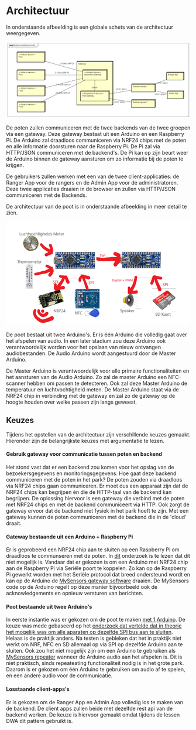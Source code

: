 # Architectuur
In onderstaande afbeelding is een globale schets van de architectuur weergegeven.

![Architectuur](images/architectuur.png)

De poten zullen communiceren met de twee backends van de twee groepen via een gateway. Deze gateway bestaat uit een Arduino en een Raspberry Pi. De Arduino zal draadloos communiceren via NRF24 chips met de poten en alle informatie doorsturen naar de Raspberry Pi. De Pi zal via HTTP/JSON communiceren met de backend's. De Pi kan op zijn beurt weer de Arduino binnen de gateway aansturen om zo informatie bij de poten te krijgen.

De gebruikers zullen werken met een van de twee client-applicaties: de Ranger App voor de rangers en de Admin App voor de administratoren. Deze twee applicaties draaien in de browser en zullen via HTTP/JSON communiceren met de Backends.

De architectuur van de poot is in onderstaande afbeelding in meer detail te zien.

![Architectuur Poot](images/architectuur-poot.png)

De poot bestaat uit twee Arduino's. Er is één Arduino die volledig gaat over het afspelen van audio. In een later stadium zou deze Arduino ook verantwoordelijk worden voor het opslaan van nieuw ontvangen audiobestanden. De Audio Arduino wordt aangestuurd door de Master Arduino.

De Master Arduino is verantwoordelijk voor alle primaire functionaliteiten en het aansturen van de Audio Arduino. Zo zal de master Arduino een NFC-scanner hebben om passen te detecteren. Ook zal deze Master Arduino de temperatuur en luchtvochtigheid meten. De Master Arduino staat via de NRF24 chip in verbinding met de gateway en zal zo de gateway op de hoogte houden over welke passen zijn langs geweest.

## Keuzes
Tijdens het opstellen van de architectuur zijn verschillende keuzes gemaakt. Hieronder zijn de belangrijkste keuzes met argumentatie te lezen.

#### Gebruik gateway voor communicatie tussen poten en backend
Het stond vast dat er een backend zou komen voor het opslag van de bezoekersgegevens en monitoringsgegevens. Hoe gaat deze backend communiceren met de poten in het park? De poten zouden via draadloos via NRF24 chips gaan communiceren. Er moet dus een apparaat zijn dat de NRF24 chips kan begrijpen én die de HTTP-taal van de backend kan begrijpen. De oplossing hiervoor is een gateway die verbind met de poten met NRF24 chips en met de backend communiceert via HTTP. Ook zorgt de gateway ervoor dat de backend niet fysiek in het park hoeft te zijn. Met een gateway kunnen de poten communiceren met de backend die in de 'cloud' draait.

#### Gateway bestaande uit een Arduino + Raspberry Pi
Er is geprobeerd een NRF24 chip aan te sluiten op een Raspberry Pi om draadloos te communseren met de poten. In [dit](https://github.com/HANICA-MinorMulti/nj2017-iot-dwa-BurgersZoo1/blob/master/documentatie/onderzoeken/oplossingsRichtingenGatewayTaal/onderzoeken.md) onderzoek is te lezen dat dit niet mogelijk is. Vandaar dat er gekozen is om een Arduino met NRF24 chip aan de Raspberry Pi via Seriële  poort te koppelen. Zo kan op de Raspberry Pi gewerkt worden met het Seriële  protocol dat breed ondersteund wordt en kan op de Arduino de [MySensors gateway software](https://www.mysensors.org/build/serial_gateway) draaien. De MySensors code op de Arduino regelt op deze manier bijvoorbeeld ook de acknowledgements en opnieuw versturen van berichten.

#### Poot bestaande uit twee Arduino's
In eerste instantie was er gekozen om de poot te maken [met 1 Arduino](https://github.com/HANICA-MinorMulti/nj2017-iot-dwa-BurgersZoo1/tree/docs/documentatie/onderzoeken/ArduinoVsRaspberry). De keuze was mede gebaseerd op het [onderzoek dat vertelde dat in theorie het mogelijk was om alle aparaten op dezelfde SPI bus aan te sluiten](https://github.com/HANICA-MinorMulti/nj2017-iot-dwa-BurgersZoo1/tree/docs/documentatie/onderzoeken/spi). Helaas is de praktijk anders. Na testen is gebleken dat het in praktijk niet werkt om NRF, NFC en SD allemaal op via SPI op dezelfde Arduino aan te sluiten. Ook zou het niet mogelijk zijn om een Arduino te gebruiken als [MySensors repeater](https://www.mysensors.org/about/network) wanneer de Arduino audio aan het afspelen is. Dit is niet praktisch, sinds repeateating functionaliteit nodig is in het grote park. Daarom is er gekozen om één Arduino te gebruiken om audio af te spelen, en een andere audio voor de communicatie.

#### Losstaande client-apps's
Er is gekozen om de Ranger App en Admin App volledig los te maken van de backend. De client apps zullen beide met dezelfde rest api van de backend werken. De keuze is hiervoor gemaakt omdat tijdens de lessen DWA dit pattern gebruikt is.
